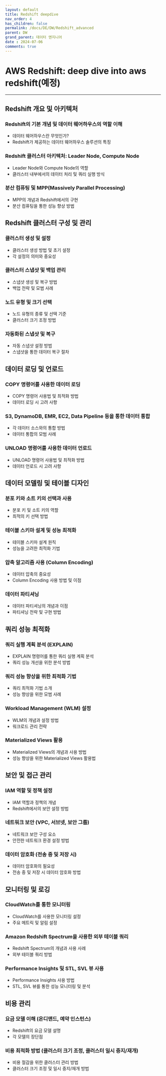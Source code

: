 ```yaml
---
layout: default
title: Redshift deepdive
nav_order: 4
has_children: false
permalink: /docs/DE/DW/Redshift_advanced
parent: DW
grand_parent: 데이터 엔지니어
date : 2024-07-06
comments: true
---
```


# AWS Redshift: deep dive into aws redshift(예정)

---

## Redshift 개요 및 아키텍처

### Redshift의 기본 개념 및 데이터 웨어하우스의 역할 이해
- 데이터 웨어하우스란 무엇인가?
- Redshift가 제공하는 데이터 웨어하우스 솔루션의 특징

### Redshift 클러스터 아키텍처: Leader Node, Compute Node
- Leader Node와 Compute Node의 역할
- 클러스터 내부에서의 데이터 처리 및 쿼리 실행 방식

### 분산 컴퓨팅 및 MPP(Massively Parallel Processing)
- MPP의 개념과 Redshift에서의 구현
- 분산 컴퓨팅을 통한 성능 향상 방법

## Redshift 클러스터 구성 및 관리

### 클러스터 생성 및 설정
- 클러스터 생성 방법 및 초기 설정
- 각 설정의 의미와 중요성

### 클러스터 스냅샷 및 백업 관리
- 스냅샷 생성 및 복구 방법
- 백업 전략 및 모범 사례

### 노드 유형 및 크기 선택
- 노드 유형의 종류 및 선택 기준
- 클러스터 크기 조정 방법

### 자동화된 스냅샷 및 복구
- 자동 스냅샷 설정 방법
- 스냅샷을 통한 데이터 복구 절차

## 데이터 로딩 및 언로드

### COPY 명령어를 사용한 데이터 로딩
- COPY 명령어 사용법 및 최적화 방법
- 데이터 로딩 시 고려 사항

### S3, DynamoDB, EMR, EC2, Data Pipeline 등을 통한 데이터 통합
- 각 데이터 소스와의 통합 방법
- 데이터 통합의 모범 사례

### UNLOAD 명령어를 사용한 데이터 언로드
- UNLOAD 명령어 사용법 및 최적화 방법
- 데이터 언로드 시 고려 사항

## 데이터 모델링 및 테이블 디자인

### 분포 키와 소트 키의 선택과 사용
- 분포 키 및 소트 키의 역할
- 최적의 키 선택 방법

### 테이블 스키마 설계 및 성능 최적화
- 테이블 스키마 설계 원칙
- 성능을 고려한 최적화 기법

### 압축 알고리즘 사용 (Column Encoding)
- 데이터 압축의 중요성
- Column Encoding 사용 방법 및 이점

### 데이터 파티셔닝
- 데이터 파티셔닝의 개념과 이점
- 파티셔닝 전략 및 구현 방법

## 쿼리 성능 최적화

### 쿼리 실행 계획 분석 (EXPLAIN)
- EXPLAIN 명령어를 통한 쿼리 실행 계획 분석
- 쿼리 성능 개선을 위한 분석 방법

### 쿼리 성능 향상을 위한 최적화 기법
- 쿼리 최적화 기법 소개
- 성능 향상을 위한 모범 사례

### Workload Management (WLM) 설정
- WLM의 개념과 설정 방법
- 워크로드 관리 전략

### Materialized Views 활용
- Materialized Views의 개념과 사용 방법
- 성능 향상을 위한 Materialized Views 활용법

## 보안 및 접근 관리

### IAM 역할 및 정책 설정
- IAM 역할과 정책의 개념
- Redshift에서의 보안 설정 방법

### 네트워크 보안 (VPC, 서브넷, 보안 그룹)
- 네트워크 보안 구성 요소
- 안전한 네트워크 환경 설정 방법

### 데이터 암호화 (전송 중 및 저장 시)
- 데이터 암호화의 필요성
- 전송 중 및 저장 시 데이터 암호화 방법

## 모니터링 및 로깅

### CloudWatch를 통한 모니터링
- CloudWatch를 사용한 모니터링 설정
- 주요 메트릭 및 알림 설정

### Amazon Redshift Spectrum을 사용한 외부 테이블 쿼리
- Redshift Spectrum의 개념과 사용 사례
- 외부 테이블 쿼리 방법

### Performance Insights 및 STL, SVL 뷰 사용
- Performance Insights 사용 방법
- STL, SVL 뷰를 통한 성능 모니터링 및 분석

## 비용 관리

### 요금 모델 이해 (온디맨드, 예약 인스턴스)
- Redshift의 요금 모델 설명
- 각 모델의 장단점

### 비용 최적화 방법 (클러스터 크기 조정, 클러스터 일시 중지/재개)
- 비용 절감을 위한 클러스터 관리 방법
- 클러스터 크기 조정 및 일시 중지/재개 방법